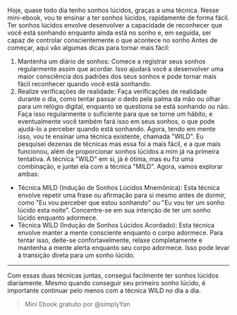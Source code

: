 Hoje, quase todo dia tenho sonhos lúcidos, graças a uma técnica.
Nesse mini-ebook, vou te ensinar a ter sonhos lúcidos, rapidamente de forma fácil.
Ter sonhos lúcidos envolve desenvolver a capacidade de reconhecer que você está sonhando enquanto ainda está no sonho e, em seguida, ser capaz de controlar conscientemente o que acontece no sonho
Antes de começar, aqui vão algumas dicas para tornar mais fácil:
1. Mantenha um diário de sonhos: Comece a registrar seus sonhos regularmente assim que acordar. Isso ajudará você a desenvolver uma maior consciência dos padrões dos seus sonhos e pode tornar mais fácil reconhecer quando você está sonhando.
2.  Realize verificações de realidade: Faça verificações de realidade durante o dia, como tentar passar o dedo pela palma da mão ou olhar para um relógio digital, enquanto se questiona se está sonhando ou não. Faça isso regularmente o suficiente para que se torne um hábito, e eventualmente você também fará isso em seus sonhos, o que pode ajudá-lo a perceber quando está sonhando.
Agora, tendo em mente isso, vou te ensinar uma técnica existente, chamada "WILD". Eu pesquisei dezenas de técnicas mas essa foi a mais fácil, e a que mais funcionou, além de proporcionar sonhos lúcidos a mim já na primeira tentativa.
A técnica "WILD" em si, já é ótima, mas eu fiz uma combinação, e juntei ela com a técnica "MILD". Agora, vamos explorar ambas:
- Técnica MILD (Indução de Sonhos Lúcidos Mnemônica):
Esta técnica envolve repetir uma frase ou afirmação para si mesmo antes de dormir, como "Eu vou perceber que estou sonhando" ou "Eu vou ter um sonho lúcido esta noite". Concentre-se em sua intenção de ter um sonho lúcido enquanto adormece.
- Técnica WILD (Indução de Sonhos Lúcidos Acordado):
Esta técnica envolve manter a mente consciente enquanto o corpo adormece. Para tentar isso, deite-se confortavelmente, relaxe completamente e mantenha a mente alerta enquanto seu corpo adormece. Isso pode levar à transição direta para um sonho lúcido.
-------
Com essas duas técnicas juntas, consegui facilmente ter sonhos lúcidos diariamente.
Mesmo quando conseguir seu primeiro sonho lúcido, é importante continuar pelo menos com a técnica WILD no dia a dia.

> Mini Ebook gratuito por @simplyYan
